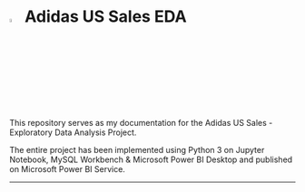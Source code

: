 # <img src="https://github.com/user-attachments/assets/6b9e8357-14bd-4085-8db6-2aace4dd48da" width="4%" height="4%"> Adidas US Sales EDA

This repository serves as my documentation for the Adidas US Sales - Exploratory Data Analysis Project.

The entire project has been implemented using Python 3 on Jupyter Notebook, MySQL Workbench & Microsoft Power BI Desktop and published on Microsoft Power BI Service.

---
